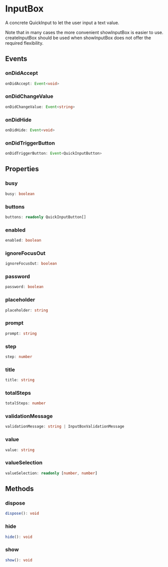 # InputBox

A concrete QuickInput to let the user input a text value.

Note that in many cases the more convenient showInputBox is easier to use. createInputBox should be used when showInputBox does not offer the required flexibility.

## Events

### onDidAccept

```typescript
onDidAccept: Event<void>
```

### onDidChangeValue

```typescript
onDidChangeValue: Event<string>
```

### onDidHide

```typescript
onDidHide: Event<void>
```

### onDidTriggerButton

```typescript
onDidTriggerButton: Event<QuickInputButton>
```

## Properties

### busy

```typescript
busy: boolean
```

### buttons

```typescript
buttons: readonly QuickInputButton[]
```

### enabled

```typescript
enabled: boolean
```

### ignoreFocusOut

```typescript
ignoreFocusOut: boolean
```

### password

```typescript
password: boolean
```

### placeholder

```typescript
placeholder: string
```

### prompt

```typescript
prompt: string
```

### step

```typescript
step: number
```

### title

```typescript
title: string
```

### totalSteps

```typescript
totalSteps: number
```

### validationMessage

```typescript
validationMessage: string | InputBoxValidationMessage
```

### value

```typescript
value: string
```

### valueSelection

```typescript
valueSelection: readonly [number, number]
```

## Methods

### dispose

```typescript
dispose(): void
```

### hide

```typescript
hide(): void
```

### show

```typescript
show(): void
```

